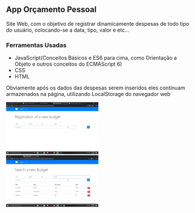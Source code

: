 <h2>App Orçamento Pessoal</h2>

<p>Site Web, com o objetivo de registrar dinamicamente despesas de todo tipo do usuário, colocando-se a data, tipo, valor e etc...</p>

<h3>Ferramentas Usadas</h3>

<ul>
   <li>JavaScript(Conceitos Básicos e ES6 para cima, como Orientação a Objeto e outros conceitos do ECMAScript 6)</li>
   <li>CSS</li>
   <li>HTML</li>
</ul>      

<p>Obviamente após os dados das despesas serem inseridos eles continuam armazenados na página, utilizando LocalStorage do navegador web</p>
   
   <img src="assets/images/initial.png" width="50%" height="50%"/>
   <img src="assets/images/search.png" width="50%" height="50%"/>
